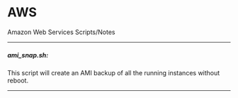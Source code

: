 AWS
===
Amazon Web Services Scripts/Notes


----------------------

##### ami_snap.sh: 

This script will create an AMI backup of all the running instances without reboot.

----------------------
